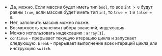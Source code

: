 - Да, можно. Если массив будет иметь тип `bool`, то все `int > 0` будут равны `true`, если массив будет иметь тип `int`, то `true = 1` и `false = 0`.
- Нет, заполнить массив можно позже.
- Возможность хранения набора значений, индексация.
- Можно использовать индексацию : `array[1]`.
- `continue` - прерывает текущую итерацию цикла и запускает следующую. `break` - прерывает выполнение всех итераций цикла или инструкцию `switch`.